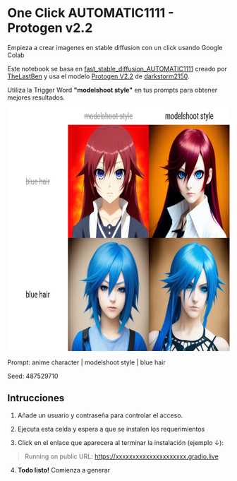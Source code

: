 # One Click AUTOMATIC1111 - Protogen v2.2
Empieza a crear imagenes en stable diffusion con un click usando Google Colab

Este notebook se basa en [fast_stable_diffusion_AUTOMATIC1111](https://github.com/TheLastBen/fast-stable-diffusion) creado por [TheLastBen](https://github.com/TheLastBen) y usa el modelo [Protogen V2.2](https://civitai.com/models/3627/protogen-v22-official-release) de [darkstorm2150](https://civitai.com/user/darkstorm2150).

Utiliza la Trigger Word **"modelshoot style"** en tus prompts para obtener mejores resultados.

<img src="/prompt_matrix-0002-487529710.png"  width="704" height="552">

Prompt: anime character | modelshoot style | blue hair

Seed: 487529710

## Intrucciones

1. Añade un usuario y contraseña para controlar el acceso.

2. Ejecuta esta celda y espera a que se instalen los requerimientos

3. Click en el enlace que aparecera al terminar la instalación (ejemplo ↓):

> Running on public URL: https://xxxxxxxxxxxxxxxxxxxxx.gradio.live

4. **Todo listo!** Comienza a generar
